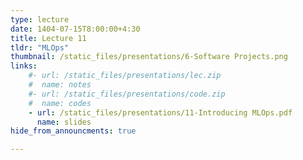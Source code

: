 ```yaml
---
type: lecture
date: 1404-07-15T8:00:00+4:30
title: Lecture 11
tldr: "MLOps"
thumbnail: /static_files/presentations/6-Software Projects.png
links: 
    #- url: /static_files/presentations/lec.zip
    #  name: notes
    #- url: /static_files/presentations/code.zip
    #  name: codes
    - url: /static_files/presentations/11-Introducing MLOps.pdf
      name: slides
hide_from_announcments: true

---
```

